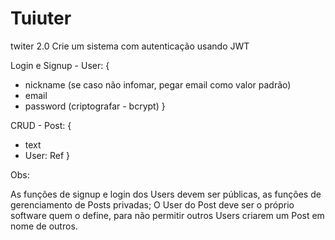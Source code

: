 # Tuiuter
twiter 2.0
Crie um sistema com autenticação usando JWT

Login e Signup - User: {
 - nickname (se caso não infomar, pegar email como valor padrão)
 - email
 - password (criptografar - bcrypt)
}

CRUD - Post: {
 - text
 - User: Ref
}

Obs:

As funções de signup e login dos Users devem ser públicas, as funções de gerenciamento de Posts privadas;
O User do Post deve ser o próprio software quem o define, para não permitir outros Users criarem um Post em nome de outros.

